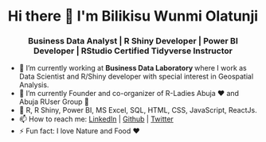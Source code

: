 <h1 align="center"> Hi there 👋 I'm Bilikisu Wunmi Olatunji</h1>
<h3 align="center"> Business Data Analyst | R Shiny Developer | Power BI Developer | RStudio Certified Tidyverse Instructor </h3>

- :office: I’m currently working at <b> Business Data Laboratory </b> where I work as Data Scientist and R/Shiny developer with special interest in Geospatial Analysis. 
- 🌱 I’m currently Founder and co-organizer of R-Ladies Abuja ♥ and Abuja RUser Group 🚀
- :briefcase: R, R Shiny, Power BI, MS Excel, SQL, HTML, CSS, JavaScript, ReactJs.
- 📫 How to reach me: <a href="https://www.linkedin.com/in/bilikisuaderinto/">LinkedIn</a> | <a href="https://github.com/BAderinto">Github</a> | <a href="https://twitter.com/qbwoa">Twitter</a>
- ⚡ Fun fact: I love Nature and Food ♥ 
